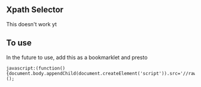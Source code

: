 Xpath Selector
--------------

This doesn't work yt


## To use

In the future to use, add this as a bookmarklet and presto

    javascript:(function(){document.body.appendChild(document.createElement('script')).src='//rawgithub.com/markgandolfo/xpath_selector.js/master/element_selector.js';})();


